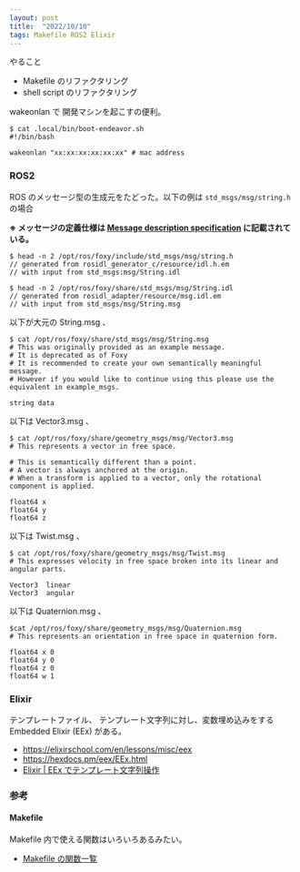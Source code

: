 ```yaml
---
layout: post
title:  "2022/10/10"
tags: Makefile ROS2 Elixir
---
```


やること

* Makefile のリファクタリング
* shell script のリファクタリング

wakeonlan で 開発マシンを起こすの便利。

```
$ cat .local/bin/boot-endeavor.sh
#!/bin/bash

wakeonlan "xx:xx:xx:xx:xx:xx" # mac address
```

### ROS2


ROS のメッセージ型の生成元をたどった。以下の例は `std_msgs/msg/string.h` の場合

**※ メッセージの定義仕様は [Message description specification](https://docs.ros.org/en/foxy/Concepts/About-ROS-Interfaces.html#message-description-specification) に記載されている。**

```
$ head -n 2 /opt/ros/foxy/include/std_msgs/msg/string.h
// generated from rosidl_generator_c/resource/idl.h.em
// with input from std_msgs:msg/String.idl
```

```
$ head -n 2 /opt/ros/foxy/share/std_msgs/msg/String.idl
// generated from rosidl_adapter/resource/msg.idl.em
// with input from std_msgs/msg/String.msg
```

以下が大元の String.msg 、

```
$ cat /opt/ros/foxy/share/std_msgs/msg/String.msg
# This was originally provided as an example message.
# It is deprecated as of Foxy
# It is recommended to create your own semantically meaningful message.
# However if you would like to continue using this please use the equivalent in example_msgs.

string data
```

以下は Vector3.msg 、

```
$ cat /opt/ros/foxy/share/geometry_msgs/msg/Vector3.msg
# This represents a vector in free space.

# This is semantically different than a point.
# A vector is always anchored at the origin.
# When a transform is applied to a vector, only the rotational component is applied.

float64 x
float64 y
float64 z
```

以下は Twist.msg 、

```
$ cat /opt/ros/foxy/share/geometry_msgs/msg/Twist.msg
# This expresses velocity in free space broken into its linear and angular parts.

Vector3  linear
Vector3  angular
```

以下は Quaternion.msg 、

```
$cat /opt/ros/foxy/share/geometry_msgs/msg/Quaternion.msg
# This represents an orientation in free space in quaternion form.

float64 x 0
float64 y 0
float64 z 0
float64 w 1
```

### Elixir

テンプレートファイル、 テンプレート文字列に対し、変数埋め込みをする Embedded Elixir (EEx) がある。

* https://elixirschool.com/en/lessons/misc/eex
* https://hexdocs.pm/eex/EEx.html
* [Elixir | EEx でテンプレート文字列操作](https://qiita.com/tbpgr/items/7caacf080aaf80c8ecd0)

### 参考

#### Makefile

Makefile 内で使える関数はいろいろあるみたい。

* [Makefile の関数一覧](https://tex2e.github.io/blog/makefile/functions)
